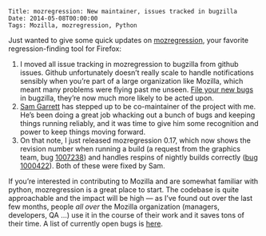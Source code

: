     Title: mozregression: New maintainer, issues tracked in bugzilla
    Date: 2014-05-08T00:00:00
    Tags: Mozilla, mozregression, Python


Just wanted to give some quick updates on [mozregression][1], your favorite regression-finding tool for Firefox:

  1. I moved all issue tracking in mozregression to bugzilla from github issues. Github unfortunately doesn&#8217;t really scale to handle notifications sensibly when you&#8217;re part of a large organization like Mozilla, which meant many problems were flying past me unseen. [File your new bugs][2] in bugzilla, they&#8217;re now much more likely to be acted upon.
  2. [Sam Garrett][3] has stepped up to be co-maintainer of the project with me. He&#8217;s been doing a great job whacking out a bunch of bugs and keeping things running reliably, and it was time to give him some recognition and power to keep things moving forward. 
  3. On that note, I just released mozregression 0.17, which now shows the revision number when running a build (a request from the graphics team, bug [1007238][4]) and handles respins of nightly builds correctly ([bug 1000422][5]). Both of these were fixed by Sam.

If you&#8217;re interested in contributing to Mozilla and are somewhat familiar with python, mozregression is a great place to start. The codebase is quite approachable and the impact will be high &#8212; as I&#8217;ve found out over the last few months, people *all over* the Mozilla organization (managers, developers, QA &#8230;) use it in the course of their work and it saves tons of their time. A list of currently open bugs is [here][6].

 [1]: http://mozilla.github.io/mozregression/
 [2]: https://bugzilla.mozilla.org/enter_bug.cgi?product=Testing&#038;component=mozregression
 [3]: http://blackrhino.io/
 [4]: https://bugzilla.mozilla.org/show_bug.cgi?id=1007238
 [5]: https://bugzilla.mozilla.org/show_bug.cgi?id=1000422
 [6]: https://bugzilla.mozilla.org/buglist.cgi?component=mozregression&#038;product=Testing
